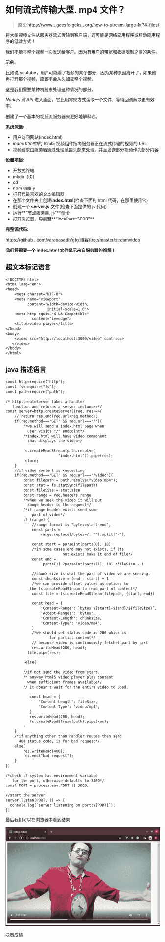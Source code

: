 # 如何流式传输大型. mp4 文件？

> 原文:[https://www . geesforgeks . org/how-to-stream-large-MP4-files/](https://www.geeksforgeeks.org/how-to-stream-large-mp4-files/)

将大型视频文件从服务器流式传输到客户端，这可能是网络应用程序或移动应用程序的低效方式！

我们不能将整个视频一次发送给客户。因为有用户的带宽和数据限制之类的条件。

**示例:**

比如说 youtube，用户可能看了视频的某个部分，因为某种原因离开了，如果他再打开那个视频，应该不会从头加载整个视频。

这是我们需要某种机制来处理这种情况的部分。

*Nodejs 流 API* 进入画面，它比用常规方式读取一个文件，等待回调解决更有效率。

创建了一个基本的视频流服务器来更好地解释它。

**系统流量:**

*   用户访问网站(index.html)
*   *index.html*中的 html5 视频组件指向服务器正在流式传输的视频的 URL
*   视频请求由服务器通过处理范围头部来处理，并且发送部分视频作为部分内容

**设置项目:**

*   开放式终端
*   mkdir〔t0〕
*   cd
*   npm 初始 y
*   打开您最喜欢的文本编辑器
*   在那个文件夹上创建**index.html**(检查下面的 html 代码，在那里使用它)
*   创建一个 **server.js** 文件(检查下面提供的 js 代码)
*   运行**“节点服务器. js”**命令
*   打开浏览器，导航至**“localhost:3000”**

**完整源代码:**

[https://github . com/varapasadh/gfg 博客/tree/master/streamvideo](https://github.com/varaprasadh/gfg-blogs/tree/master/streamvideo)

**我们将需要一个 index.html 文件显示来自服务器的视频！**

## 超文本标记语言

```htmlhtml
<!DOCTYPE html>
<html lang="en">
<head>
    <meta charset="UTF-8">
    <meta name="viewport"
          content="width=device-width,
                   initial-scale=1.0">
    <meta http-equiv="X-UA-Compatible"
            content="ie=edge">
    <title>video player</title>
</head>
<body>
    <video src="http://localhost:3000/video" controls>
   </video>
</body>
</html>
```

## java 描述语言

```htmlhtml
const http=require('http');
const fs=require("fs");
const path=require("path");

/* http.createServer takes a handler
   function and returns a server instance;*/
const server=http.createServer((req, res)=>{
    // return res.end(req.url+req.method);
    if(req.method==='GET' && req.url==="/"){
        /*we will send a index.html page when
          user visits "/" endpoint*/
        /*index.html will have video component
          that displays the video*/

        fs.createReadStream(path.resolve(
                        "index.html")).pipe(res);
        return;
    }
    //if video content is requesting
    if(req.method==='GET' && req.url==="/video"){
        const filepath = path.resolve("video.mp4");
        const stat = fs.statSync(filepath)
        const fileSize = stat.size
        const range = req.headers.range
        /*when we seek the video it will put
          range header to the request*/
        /*if range header exists send some
            part of video*/
        if (range) {
            //range format is "bytes=start-end",
            const parts =
                range.replace(/bytes=/, "").split("-");

            const start = parseInt(parts[0], 10)
            /*in some cases end may not exists, if its
                          not exists make it end of file*/
            const end =
                 parts[1] ?parseInt(parts[1], 10) :fileSize - 1

            //chunk size is what the part of video we are sending.
            const chunksize = (end - start) + 1
            /*we can provide offset values as options to
           the fs.createReadStream to read part of content*/
            const file = fs.createReadStream(filepath, {start, end})

            const head = {
                'Content-Range': `bytes ${start}-${end}/${fileSize}`,
                'Accept-Ranges': 'bytes',
                'Content-Length': chunksize,
                'Content-Type': 'video/mp4',
            }
            /*we should set status code as 206 which is
                    for partial content*/
            // because video is continuously fetched part by part
            res.writeHead(206, head);
          file.pipe(res);

        }else{

        //if not send the video from start.
        /* anyway html5 video player play content
          when sufficient frames available*/
        // It doesn't wait for the entire video to load.

           const head = {
               'Content-Length': fileSize,
               'Content-Type': 'video/mp4',
           }
           res.writeHead(200, head);
           fs.createReadStream(path).pipe(res);
        }
    }
    /*if anything other than handler routes then send
      400 status code, is for bad request*/
    else{
        res.writeHead(400);
        res.end("bad request");
    }
})

/*check if system has environment variable
   for the port, otherwise defaults to 3000*/
const PORT = process.env.PORT || 3000;

//start the server
server.listen(PORT, () => {
  console.log(`server listening on port:${PORT}`);
})
```

最后我们可以在浏览器中看到结果

![](img/7ff127baeac551eb510b0565505e7155.png)

决赛成绩